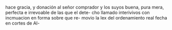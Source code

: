 hace gracia, y donación al señor comprador y los suyos buena, pura mera, perfecta e irrevoable de las que el dete- cho llamado interivivos con incmuacion en forma sobre que re- movio la lex del ordenamiento real fecha en cortes de Al-